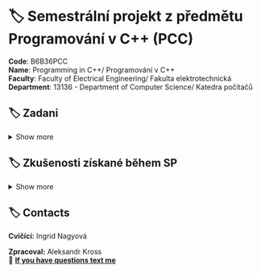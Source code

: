 # :label: Semestrální projekt z předmětu Programování v C++  (PCC)

**Code**: B6B36PCC <br>
**Name**: Programming in C++/ Programování v C++ <br>
**Faculty**: Faculty of Electrical Engineering/ Fakulta elektrotechnická <br>
**Department**: 13136 - Department of Computer Science/ Katedra počítačů <br>

## :label: Zadani
<details><summary> Show more </summary>

**Implementace vybraného algoritmu**

Boyer–Moore string-search algorithm
Knuth–Morris–Pratt algorithm

</details>



## :label: Zkušenosti získané během SP

<details><summary> Show more </summary>

Add something


</details>


## :label: Contacts

**Cvičící:** Ingrid Nagyová <br>

**Zpracoval:** Aleksandr Kross  <br>
:email: **[If you have questions text me](mailto:krossale@fel.czut.cz)**


